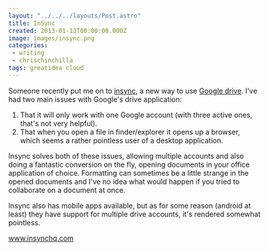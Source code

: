 ```yaml
---
layout: "../../../layouts/Post.astro"
title: InSync
created: 2013-01-13T00:00:00.000Z
image: images/insync.png
categories:
 - writing
 - chrischinchilla
tags: greatidea cloud
---
```


Someone recently put me on to <a href="https://www.insynchq.com/" target="_blank">insync</a>, a new way to use <a href="https://drive.google.com" target="_blank">Google drive</a>. I've had two main issues with Google's drive application:<ol><li>That it will only work with one Google account (with three active ones, that's not very helpful).</li><li>That when you open a file in finder/explorer it opens up a browser, which seems a rather pointless user of a desktop application.</li></ol>

Insync solves both of these issues, allowing multiple accounts and also doing a fantastic conversion on the fly, opening documents in your office application of choice. Formatting can sometimes be a little strange in the opened documents and I've no idea what would happen if you tried to collaborate on a document at once.

Insync also has mobile apps available, but as for some reason (android at least) they have support for multiple drive accounts, it's rendered somewhat pointless.

<a href="https://www.insynchq.com/" target="_blank">www.insynchq.com</a>
